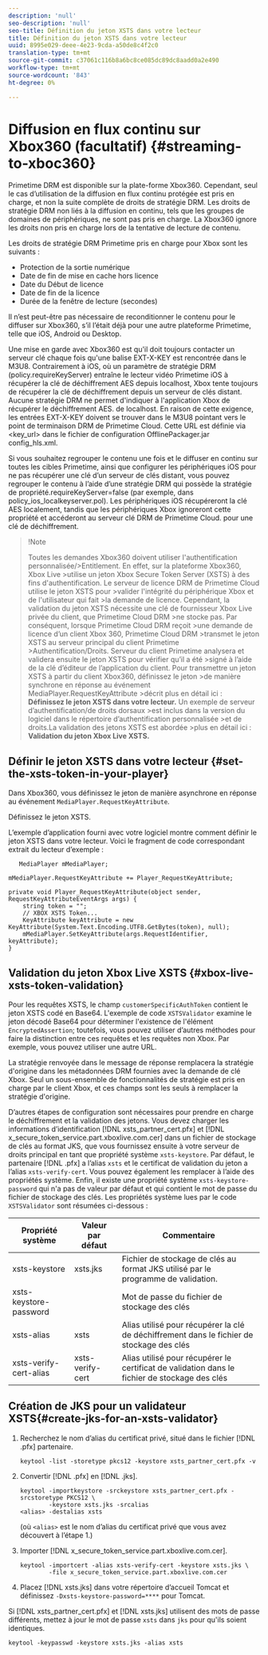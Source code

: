 ```yaml
---
description: 'null'
seo-description: 'null'
seo-title: Définition du jeton XSTS dans votre lecteur
title: Définition du jeton XSTS dans votre lecteur
uuid: 8995e029-deee-4e23-9cda-a50de8c4f2c0
translation-type: tm+mt
source-git-commit: c37061c116b8a6bc8ce085dc89dc8aadd0a2e490
workflow-type: tm+mt
source-wordcount: '843'
ht-degree: 0%

---
```



# Diffusion en flux continu sur Xbox360 (facultatif) {#streaming-to-xboc360}

Primetime DRM est disponible sur la plate-forme Xbox360. Cependant, seul le cas d’utilisation de la diffusion en flux continu protégée est pris en charge, et non la suite complète de droits de stratégie DRM. Les droits de stratégie DRM non liés à la diffusion en continu, tels que les groupes de domaines de périphériques, ne sont pas pris en charge. La Xbox360 ignore les droits non pris en charge lors de la tentative de lecture de contenu.

Les droits de stratégie DRM Primetime pris en charge pour Xbox sont les suivants :
* Protection de la sortie numérique
* Date de fin de mise en cache hors licence
* Date du Début de licence
* Date de fin de la licence
* Durée de la fenêtre de lecture (secondes)

Il n’est peut-être pas nécessaire de reconditionner le contenu pour le diffuser sur Xbox360, s’il l’était déjà pour une autre plateforme Primetime, telle que iOS, Android ou Desktop.

Une mise en garde avec Xbox360 est qu&#39;il doit toujours contacter un serveur clé chaque fois qu&#39;une balise EXT-X-KEY est rencontrée dans le M3U8. Contrairement à iOS, où un paramètre de stratégie DRM (policy.requireKeyServer) entraîne le lecteur vidéo Primetime iOS à récupérer la clé de déchiffrement AES depuis localhost, Xbox tente toujours de récupérer la clé de déchiffrement depuis un serveur de clés distant. Aucune stratégie DRM ne permet d&#39;indiquer à l&#39;application Xbox de récupérer le déchiffrement AES.
de localhost. En raison de cette exigence, les entrées EXT-X-KEY doivent se trouver dans le M3U8 pointant vers le point de terminaison DRM de Primetime Cloud. Cette URL est définie via &lt;key_url> dans le fichier de configuration OfflinePackager.jar config_hls.xml.

Si vous souhaitez regrouper le contenu une fois et le diffuser en continu sur toutes les cibles Primetime, ainsi que configurer les périphériques iOS pour ne pas récupérer une clé d’un serveur de clés distant, vous pouvez regrouper le contenu à l’aide d’une stratégie DRM qui possède la stratégie de propriété.requireKeyServer=false (par exemple, dans policy_ios_localkeyserver.pol). Les périphériques iOS récupéreront la clé AES localement, tandis que les périphériques Xbox ignoreront cette propriété et accéderont au serveur clé DRM de Primetime Cloud.
pour une clé de déchiffrement.

>!Note
>
>Toutes les demandes Xbox360 doivent utiliser l&#39;authentification personnalisée/>Entitlement. En effet, sur la plateforme Xbox360, Xbox Live >utilise un jeton Xbox Secure Token Server (XSTS) à des fins d&#39;authentification.
>Le serveur de licence DRM de Primetime Cloud utilise le jeton XSTS pour >valider l&#39;intégrité du périphérique Xbox et de l&#39;utilisateur qui fait >la demande de licence. Cependant, la validation du jeton XSTS nécessite une clé de fournisseur Xbox Live privée du client, que Primetime Cloud DRM >ne stocke pas. Par conséquent, lorsque Primetime Cloud DRM reçoit >une demande de licence d’un client Xbox 360, Primetime Cloud DRM >transmet le jeton XSTS au serveur principal du client Primetime >Authentification/Droits. Serveur du client Primetime
>analysera et validera ensuite le jeton XSTS pour vérifier qu’il a été >signé à l’aide de la clé d’éditeur de l’application du client.
>Pour transmettre un jeton XSTS à partir du client Xbox360, définissez le jeton >de manière synchrone en réponse au événement MediaPlayer.RequestKeyAttribute >décrit plus en détail ici : **Définissez le jeton XSTS dans votre lecteur.** Un exemple de serveur d’authentification/de droits dorsaux >est inclus dans la version du logiciel dans le répertoire d’authentification personnalisée >et de droits.La validation des jetons XSTS est abordée >plus en détail ici :  **Validation du jeton Xbox Live XSTS.**


## Définir le jeton XSTS dans votre lecteur {#set-the-xsts-token-in-your-player}

Dans Xbox360, vous définissez le jeton de manière asynchrone en réponse au événement `MediaPlayer.RequestKeyAttribute`.

Définissez le jeton XSTS.

L’exemple d’application fourni avec votre logiciel montre comment définir le jeton XSTS dans votre lecteur. Voici le fragment de code correspondant extrait du lecteur d’exemple :

```
   MediaPlayer mMediaPlayer;  
 
mMediaPlayer.RequestKeyAttribute += Player_RequestKeyAttribute;  
 
private void Player_RequestKeyAttribute(object sender, RequestKeyAttributeEventArgs args) {  
    string token = "";  
    // XBOX XSTS Token...  
    KeyAttribute keyAttribute = new KeyAttribute(System.Text.Encoding.UTF8.GetBytes(token), null);  
    mMediaPlayer.SetKeyAttribute(args.RequestIdentifier, keyAttribute);  
} 
```

## Validation du jeton Xbox Live XSTS {#xbox-live-xsts-token-validation}

Pour les requêtes XSTS, le champ `customerSpecificAuthToken` contient le jeton XSTS codé en Base64. L&#39;exemple de code `XSTSValidator` examine le jeton décodé Base64 pour déterminer l&#39;existence de l&#39;élément `EncryptedAssertion`; toutefois, vous pouvez utiliser d’autres méthodes pour faire la distinction entre ces requêtes et les requêtes non Xbox. Par exemple, vous pouvez utiliser une autre URL.

La stratégie renvoyée dans le message de réponse remplacera la stratégie d&#39;origine dans les métadonnées DRM fournies avec la demande de clé Xbox. Seul un sous-ensemble de fonctionnalités de stratégie est pris en charge par le client Xbox, et ces champs sont les seuls à remplacer la stratégie d&#39;origine.

D’autres étapes de configuration sont nécessaires pour prendre en charge le déchiffrement et la validation des jetons. Vous devez charger les informations d’identification [!DNL xsts_partner_cert.pfx] et [!DNL x_secure_token_service.part.xboxlive.com.cer] dans un fichier de stockage de clés au format JKS, que vous fournissez ensuite à votre serveur de droits principal en tant que propriété système `xsts-keystore`. Par défaut, le partenaire [!DNL .pfx] a l’alias `xsts` et le certificat de validation du jeton a l’alias `xsts-verify-cert`. Vous pouvez également les remplacer à l’aide des propriétés système. Enfin, il existe une propriété système `xsts-keystore-password` qui n&#39;a pas de valeur par défaut et qui contient le mot de passe du fichier de stockage des clés. Les propriétés système lues par le code `XSTSValidator` sont résumées ci-dessous :

| Propriété système | Valeur par défaut | Commentaire |
|---|---|---|
| xsts-keystore | xsts.jks | Fichier de stockage de clés au format JKS utilisé par le programme de validation. |
| xsts-keystore-password |  | Mot de passe du fichier de stockage des clés |
| xsts-alias | xsts | Alias utilisé pour récupérer la clé de déchiffrement dans le fichier de stockage des clés |
| xsts-verify-cert-alias | xsts-verify-cert | Alias utilisé pour récupérer le certificat de validation dans le fichier de stockage des clés |

## Création de JKS pour un validateur XSTS{#create-jks-for-an-xsts-validator}

1. Recherchez le nom d’alias du certificat privé, situé dans le fichier [!DNL .pfx] partenaire.

   ```
   keytool -list -storetype pkcs12 -keystore xsts_partner_cert.pfx -v 
   ```

1. Convertir [!DNL .pfx] en [!DNL .jks].

   ```
   keytool -importkeystore -srckeystore xsts_partner_cert.pfx -srcstoretype PKCS12 \  
           -keystore xsts.jks -srcalias  
   <alias> -destalias xsts
   ```

   (où `<alias>` est le nom d’alias du certificat privé que vous avez découvert à l’étape 1.)
1. Importer [!DNL x_secure_token_service.part.xboxlive.com.cer].

   ```
   keytool -importcert -alias xsts-verify-cert -keystore xsts.jks \  
           -file x_secure_token_service.part.xboxlive.com.cer 
   ```

1. Placez [!DNL xsts.jks] dans votre répertoire d’accueil Tomcat et définissez `-Dxsts-keystore-password=****` pour Tomcat.

Si [!DNL xsts_partner_cert.pfx] et [!DNL xsts.jks] utilisent des mots de passe différents, mettez à jour le mot de passe `xsts` dans `jks` pour qu&#39;ils soient identiques.

```
keytool -keypasswd -keystore xsts.jks -alias xsts 
```
